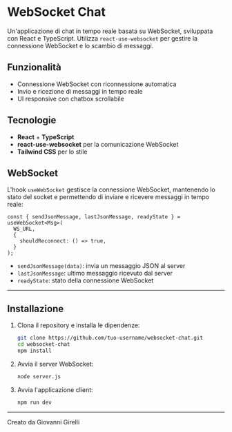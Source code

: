 # WebSocket Chat

Un'applicazione di chat in tempo reale basata su WebSocket, sviluppata con React e TypeScript. Utilizza `react-use-websocket` per gestire la connessione WebSocket e lo scambio di messaggi.

## Funzionalità

- Connessione WebSocket con riconnessione automatica
- Invio e ricezione di messaggi in tempo reale
- UI responsive con chatbox scrollabile

## Tecnologie

- **React** + **TypeScript**
- **react-use-websocket** per la comunicazione WebSocket
- **Tailwind CSS** per lo stile

## WebSocket

L'hook `useWebSocket` gestisce la connessione WebSocket, mantenendo lo stato del socket e permettendo di inviare e ricevere messaggi in tempo reale:

```tsx
const { sendJsonMessage, lastJsonMessage, readyState } = useWebSocket<Msg>(
  WS_URL,
  {
    shouldReconnect: () => true,
  }
);
```

- `sendJsonMessage(data)`: invia un messaggio JSON al server
- `lastJsonMessage`: ultimo messaggio ricevuto dal server
- `readyState`: stato della connessione WebSocket

---

## Installazione

1. Clona il repository e installa le dipendenze:
   ```bash
   git clone https://github.com/tuo-username/websocket-chat.git
   cd websocket-chat
   npm install
   ```
2. Avvia il server WebSocket:
   ```bash
   node server.js
   ```
3. Avvia l'applicazione client:
   ```bash
   npm run dev
   ```

---

Creato da Giovanni Girelli
